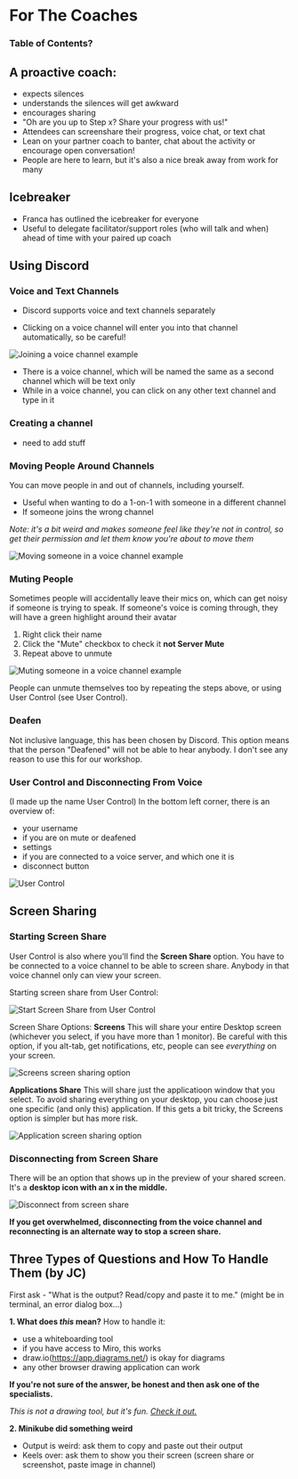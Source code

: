 # For The Coaches

### Table of Contents?

## A proactive coach:
- expects silences
- understands the silences will get awkward
- encourages sharing
- "Oh are you up to Step x? Share your progress with us!"
- Attendees can screenshare their progress, voice chat, or text chat
- Lean on your partner coach to banter, chat about the activity or encourage open conversation!
- People are here to learn, but it's also a nice break away from work for many

## Icebreaker
- Franca has outlined the icebreaker for everyone
- Useful to delegate facilitator/support roles (who will talk and when) ahead of time with your paired up coach

## Using Discord

### Voice and Text Channels
- Discord supports voice and text channels separately

- Clicking on a voice channel will enter you into that channel automatically, so be careful!

![Joining a voice channel example](https://github.com/nekosoft/just-discord-things/blob/master/discord_gifs/channel_categories.gif)

- There is a voice channel, which will be named the same as a second channel which will be text only
- While in a voice channel, you can click on any other text channel and type in it

### Creating a channel
- need to add stuff

### Moving People Around Channels
You can move people in and out of channels, including yourself.
- Useful when wanting to do a 1-on-1 with someone in a different channel
- If someone joins the wrong channel

*Note: it's a bit weird and makes someone feel like they're not in control, so get their permission and let them know you're about to move them*

![Moving someone in a voice channel example](https://github.com/nekosoft/just-discord-things/blob/master/discord_gifs/move_someone.gif)

### Muting People
Sometimes people will accidentally leave their mics on, which can get noisy if someone is trying to speak. If someone's voice is coming through, they will have a green highlight around their avatar

1. Right click their name
2. Click the "Mute" checkbox to check it __not Server Mute__
3. Repeat above to unmute

![Muting someone in a voice channel example](https://github.com/nekosoft/just-discord-things/blob/master/discord_gifs/mute_someone.gif)

People can unmute themselves too by repeating the steps above, or using User Control (see User Control).

### Deafen
Not inclusive language, this has been chosen by Discord.
This option means that the person "Deafened" will not be able to hear anybody. I don't see any reason to use this for our workshop.

### User Control and Disconnecting From Voice
(I made up the name User Control)
In the bottom left corner, there is an overview of:
- your username
- if you are on mute or deafened
- settings
- if you are connected to a voice server, and which one it is
- disconnect button

![User Control](https://github.com/nekosoft/just-discord-things/blob/master/discord_gifs/user_control.gif)

## Screen Sharing

### Starting Screen Share
User Control is also where you'll find the __Screen Share__ option. You have to be connected to a voice channel to be able to screen share. Anybody in that voice channel only can view your screen.

Starting screen share from User Control:

![Start Screen Share from User Control](https://github.com/nekosoft/just-discord-things/blob/master/discord_gifs/user_control_start_screen_share.gif)

Screen Share Options:
__Screens__
This will share your entire Desktop screen (whichever you select, if you have more than 1 monitor). 
Be careful with this option, if you alt-tab, get notifications, etc, people can see *everything* on your screen.

![Screens screen sharing option](https://github.com/nekosoft/just-discord-things/blob/master/discord_gifs/screen_option_scrub.png)

__Applications Share__
This will share just the applicatioon window that you select. To avoid sharing everything on your desktop, you can choose just one specific (and only this) application. If this gets a bit tricky, the Screens option is simpler but has more risk. 

![Application screen sharing option](https://github.com/nekosoft/just-discord-things/blob/master/discord_gifs/applications_option_scrub.png)

### Disconnecting from Screen Share
There will be an option that shows up in the preview of your shared screen. It's a __desktop icon with an x in the middle.__ 

![Disconnect from screen share](https://github.com/nekosoft/just-discord-things/blob/master/discord_gifs/stop_streaming.png)

__If you get overwhelmed, disconnecting from the voice channel and reconnecting is an alternate way to stop a screen share.__


## Three Types of Questions and How To Handle Them (by JC)

First ask - "What is the output? Read/copy and paste it to me." (might be in terminal, an error dialog box...)

__1. What does *this* mean?__
How to handle it:
- use a whiteboarding tool
- if you have access to Miro, this works
- draw.io(https://app.diagrams.net/) is okay for diagrams
- any other browser drawing application can work

__If you're not sure of the answer, be honest and then ask one of the specialists.__

*This is not a drawing tool, but it's fun. [Check it out.](https://quickdraw.withgoogle.com/)*


__2. Minikube did something weird__
- Output is weird: ask them to copy and paste out their output
- Keels over: ask them to show you their screen (screen share or screenshot, paste image in channel)
